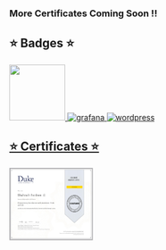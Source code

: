 ### More Certificates Coming Soon !!

<h2>⭐ Badges ⭐</h2>
 <p align="center">
  
<a href="https://www.credly.com/org/certiprof/badge/scrum-foundation-professional-certificate.1"><img src="https://github.com/keikomori/icons-badges/blob/master/badges/scrum-foundation-professional-certificate.1.png"  width="100" height="100"/>
<a href="https://www.credly.com/earner/earned/badge/93bb1ef0-7d5d-4a0b-bd96-9b7b542c1677/"><img src="https://github.com/keikomori/icons-badges/blob/master/badges/cybersecurity-essentials.png" alt="grafana" width="100" height="100"/>
<a href="https://www.credly.com/badges/2a093b9f-925d-43d0-932f-ad1fca326901/public_url"><img src="https://github.com/keikomori/icons-badges/blob/master/badges/networking-academy-learn-a-thon-2021.1.png" alt="wordpress" width="100" height="100"/>

</p>


<h2>⭐ Certificates ⭐</h2>
 <p align="center">
  
  <a href="https://www.coursera.org/account/accomplishments/verify/U4X4F8M7LBLF"><img src="Certificates/Certificate.jpg"  width="150" height="130"/>
	
  </p>
